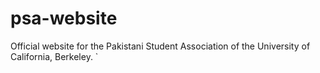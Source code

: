 # psa-website

Official website for the Pakistani Student Association of the University of California, Berkeley.
`
